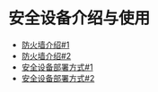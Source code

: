 # 安全设备介绍与使用

+ [防火墙介绍#1](FW1/index.md)
+ [防火墙介绍#2](FW2/index.md)
+ [安全设备部署方式#1](Deployment1/index.md)
+ [安全设备部署方式#2](Deployment2/index.md)